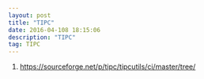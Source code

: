 ```yaml
---
layout: post
title: "TIPC"
date: 2016-04-108 18:15:06 
description: "TIPC"
tag: TIPC
---
```


1. https://sourceforge.net/p/tipc/tipcutils/ci/master/tree/
